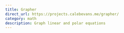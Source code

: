 ```yaml
---
title: Grapher
direct_url: https://projects.calebevans.me/grapher/
category: math
description: Graph linear and polar equations
---
```

